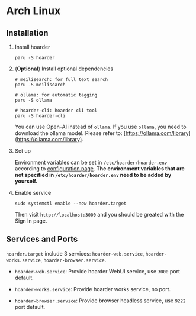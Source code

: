 # Arch Linux

## Installation

1. Install hoarder

    ```shell
    paru -S hoarder
    ```

2. (**Optional**) Install optional dependencies

    ```shell
    # meilisearch: for full text search
    paru -S meilisearch

    # ollama: for automatic tagging
    paru -S ollama

    # hoarder-cli: hoarder cli tool
    paru -S hoarder-cli
    ```

    You can use Open-AI instead of `ollama`. If you use `ollama`, you need to download the ollama model. Please refer to: [https://ollama.com/library](https://ollama.com/library).

3. Set up

    Environment variables can be set in `/etc/hoarder/hoarder.env` according to [configuration page](/configuration). **The environment variables that are not specified in `/etc/hoarder/hoarder.env` need to be added by yourself.**

4. Enable service

    ```shell
    sudo systemctl enable --now hoarder.target
    ```

    Then visit `http://localhost:3000` and you should be greated with the Sign In page.

## Services and Ports

`hoarder.target` include 3 services: `hoarder-web.service`, `hoarder-works.service`, `hoarder-browser.service`. 

- `hoarder-web.service`: Provide hoarder WebUI service, use `3000` port default.

- `hoarder-works.service`: Provide hoarder works service, no port.

- `hoarder-browser.service`: Provide browser headless service, use `9222` port default.

